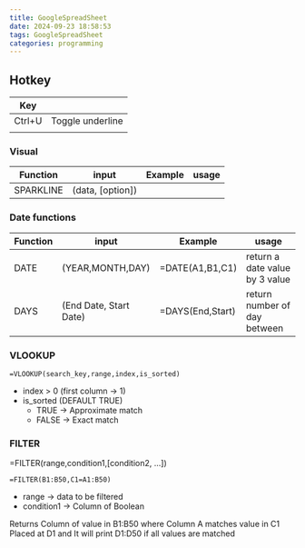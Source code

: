 ```yaml
---
title: GoogleSpreadSheet
date: 2024-09-23 18:58:53
tags: GoogleSpreadSheet
categories: programming
---
```

## Hotkey
| Key    |                  |
| ------ | ---------------- |
| Ctrl+U | Toggle underline |
|        |                  |
### Visual
| Function  | input              | Example | usage |
| --------- | ------------------ | ------- | ----- |
| SPARKLINE | (data, \[option\]) |         |       |
### Date functions
| Function | input                  | Example          | usage                          |
| -------- | ---------------------- | ---------------- | ------------------------------ |
| DATE     | (YEAR,MONTH,DAY)       | =DATE(A1,B1,C1)  | return a date value by 3 value |
| DAYS     | (End Date, Start Date) | =DAYS(End,Start) | return number of day between   |
### VLOOKUP
```
=VLOOKUP(search_key,range,index,is_sorted)
```


- index > 0 (first column → 1)
- is_sorted (DEFAULT TRUE)
  - TRUE → Approximate match
  - FALSE → Exact match

### FILTER

=FILTER(range,condition1,[condition2, ...])

```
=FILTER(B1:B50,C1=A1:B50)
```

- range → data to be filtered
- condition1 → Column of Boolean

Returns Column of value in B1:B50 where Column A matches value in C1
Placed at D1 and It will print D1:D50 if all values are matched
